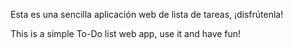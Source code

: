 Esta es una sencilla aplicación web de lista de tareas, ¡disfrútenla!

This is a simple To-Do list web app, use it and have fun!